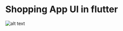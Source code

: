 # Shopping App UI in flutter

![alt text](https://github.com/deVamshidhar/flutter_shopping_app_ui/blob/main/image.jpg?raw=true)

